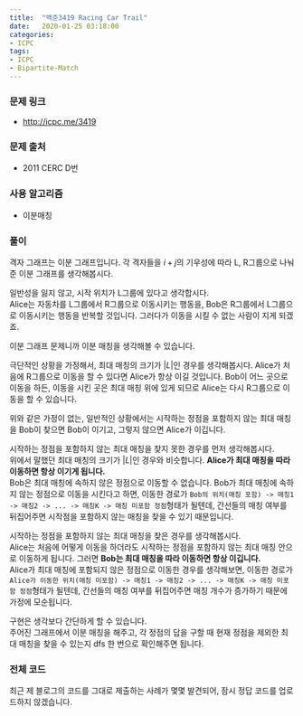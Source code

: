 ```yaml
---
title:  "백준3419 Racing Car Trail"
date:   2020-01-25 03:18:00
categories:
- ICPC
tags:
- ICPC
- Bipartite-Match
---
```


### 문제 링크
* http://icpc.me/3419

### 문제 출처
* 2011 CERC D번

### 사용 알고리즘
* 이분매칭

### 풀이
격자 그래프는 이분 그래프입니다. 각 격자들을 $i+j$의 기우성에 따라 L, R그룹으로 나눠준 이분 그래프를 생각해봅시다.

일반성을 잃지 않고, 시작 위치가 L그룹에 있다고 생각합시다.<br>
Alice는 자동차를 L그룹에서 R그룹으로 이동시키는 행동을, Bob은 R그룹에서 L그룹으로 이동시키는 행동을 반복할 것입니다. 그러다가 이동을 시킬 수 없는 사람이 지게 되겠죠.

이분 그래프 문제니까 이분 매칭을 생각해볼 수 있습니다.

극단적인 상황을 가정해서, 최대 매칭의 크기가 $\vert L \vert$인 경우를 생각해봅시다. Alice가 처음에 R그룹으로 이동을 할 수 있다면 Alice가 항상 이길 것입니다. Bob이 어느 곳으로 이동을 하든, 이동을 시킨 곳은 최대 매칭 위에 있게 되므로 Alice는 다시 R그룹으로 이동을 할 수 있습니다.

위와 같은 가정이 없는, 일반적인 상황에서는 시작하는 정점을 포함하지 않는 최대 매칭을 Bob이 찾으면 Bob이 이기고, 그렇지 않으면 Alice가 이깁니다.

시작하는 정점을 포함하지 않는 최대 매칭을 찾지 못한 경우를 먼저 생각해봅시다.<br>
위에서 말했던 최대 매칭의 크기가 $\vert L \vert$인 경우와 비슷합니다. **Alice가 최대 매칭을 따라 이동하면 항상 이기게 됩니다.**<Br>
Bob은 최대 매칭에 속하지 않은 정점으로 이동할 수 없습니다. Bob가 최대 매칭에 속하지 않는 정점으로 이동을 시킨다고 하면, 이동한 경로가 `Bob의 위치(매칭 포함) -> 매칭1 -> 매칭2 -> ... -> 매칭K -> 매칭 미포함 정점`형태가 될텐데, 간선들의 매칭 여부를 뒤집어주면 시작점을 포함하지 않는 매칭을 찾을 수 있기 때문입니다.

시작하는 정점을 포함하지 않는 최대 매칭을 찾은 경우를 생각해봅시다.<br>
Alice는 처음에 어떻게 이동을 하더라도 시작하는 정점을 포함하지 않는 최대 매칭 안으로 이동하게 됩니다. 그러면 **Bob는 최대 매칭을 따라 이동하면 항상 이깁니다.**<br>
Alice가 최대 매칭에 포함되지 않은 정점으로 이동한 경우를 생각해보면, 이동한 경로가 `Alice가 이동한 위치(매칭 미포함) -> 매칭1 -> 매칭2 -> ... -> 매칭K -> 매칭 미포함 정점`형태가 될텐데, 간선들의 매칭 여부를 뒤집어주면 매칭 개수가 증가하기 때문에 가정에 모순됩니다.

구현은 생각보다 간단하게 할 수 있습니다.<br>
주어진 그래프에서 이분 매칭을 해주고, 각 정점의 답을 구할 때 현재 정점을 제외한 최대 매칭을 찾을 수 있는지 dfs 한 번으로 확인해주면 됩니다.

### 전체 코드
최근 제 블로그의 코드를 그대로 제출하는 사례가 몇몇 발견되어, 잠시 정답 코드를 업로드하지 않겠습니다.
